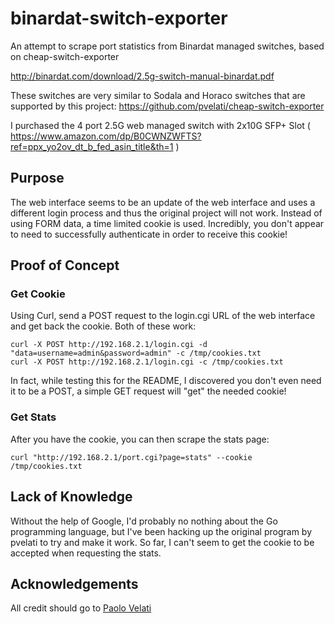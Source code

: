 # binardat-switch-exporter
An attempt to scrape port statistics from Binardat managed switches, based on cheap-switch-exporter

http://binardat.com/download/2.5g-switch-manual-binardat.pdf

These switches are very similar to Sodala and Horaco switches that are supported by this project: https://github.com/pvelati/cheap-switch-exporter

I purchased the 4 port 2.5G web managed switch with 2x10G SFP+ Slot ( https://www.amazon.com/dp/B0CWNZWFTS?ref=ppx_yo2ov_dt_b_fed_asin_title&th=1 )

## Purpose
The web interface seems to be an update of the web interface and uses a different login process and thus the original project will not work. Instead of using FORM data, a time limited cookie is used. Incredibly, you don't appear to need to successfully authenticate in order to receive this cookie!

## Proof of Concept
### Get Cookie
Using Curl, send a POST request to the login.cgi URL of the web interface and get back the cookie.  Both of these work:

```
curl -X POST http://192.168.2.1/login.cgi -d "data=username=admin&password=admin" -c /tmp/cookies.txt
curl -X POST http://192.168.2.1/login.cgi -c /tmp/cookies.txt
```
In fact, while testing this for the README, I discovered you don't even need it to be a POST, a simple GET request will "get" the needed cookie!

### Get Stats
After you have the cookie, you can then scrape the stats page:
```
curl "http://192.168.2.1/port.cgi?page=stats" --cookie /tmp/cookies.txt
```

## Lack of Knowledge
Without the help of Google, I'd probably no nothing about the Go programming language, but I've been hacking up the original program by pvelati to try and make it work. So far, I can't seem to get the cookie to be accepted when requesting the stats.

## Acknowledgements
All credit should go to [Paolo Velati](https://github.com/pvelati)

